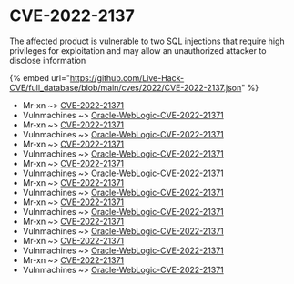 # CVE-2022-2137

The affected product is vulnerable to two SQL injections that require high privileges for exploitation and may allow an unauthorized attacker to disclose information

{% embed url="https://github.com/Live-Hack-CVE/full_database/blob/main/cves/2022/CVE-2022-2137.json" %}


* Mr-xn ~> [CVE-2022-21371](https://www.alice-snow.ru/2022/database/cve-2022-2137/cve-2022-21371-mr-xn)
* Vulnmachines ~> [Oracle-WebLogic-CVE-2022-21371](https://www.alice-snow.ru/2022/database/cve-2022-2137/oracle-weblogic-cve-2022-21371-vulnmachines)
* Mr-xn ~> [CVE-2022-21371](https://www.alice-snow.ru/2022/database/cve-2022-2137/cve-2022-21371-mr-xn)
* Vulnmachines ~> [Oracle-WebLogic-CVE-2022-21371](https://www.alice-snow.ru/2022/database/cve-2022-2137/oracle-weblogic-cve-2022-21371-vulnmachines)
* Mr-xn ~> [CVE-2022-21371](https://www.alice-snow.ru/2022/database/cve-2022-2137/cve-2022-21371-mr-xn)
* Vulnmachines ~> [Oracle-WebLogic-CVE-2022-21371](https://www.alice-snow.ru/2022/database/cve-2022-2137/oracle-weblogic-cve-2022-21371-vulnmachines)
* Mr-xn ~> [CVE-2022-21371](https://www.alice-snow.ru/2022/database/cve-2022-2137/cve-2022-21371-mr-xn)
* Vulnmachines ~> [Oracle-WebLogic-CVE-2022-21371](https://www.alice-snow.ru/2022/database/cve-2022-2137/oracle-weblogic-cve-2022-21371-vulnmachines)
* Mr-xn ~> [CVE-2022-21371](https://www.alice-snow.ru/2022/database/cve-2022-2137/cve-2022-21371-mr-xn)
* Vulnmachines ~> [Oracle-WebLogic-CVE-2022-21371](https://www.alice-snow.ru/2022/database/cve-2022-2137/oracle-weblogic-cve-2022-21371-vulnmachines)
* Mr-xn ~> [CVE-2022-21371](https://www.alice-snow.ru/2022/database/cve-2022-2137/cve-2022-21371-mr-xn)
* Vulnmachines ~> [Oracle-WebLogic-CVE-2022-21371](https://www.alice-snow.ru/2022/database/cve-2022-2137/oracle-weblogic-cve-2022-21371-vulnmachines)
* Mr-xn ~> [CVE-2022-21371](https://www.alice-snow.ru/2022/database/cve-2022-2137/cve-2022-21371-mr-xn)
* Vulnmachines ~> [Oracle-WebLogic-CVE-2022-21371](https://www.alice-snow.ru/2022/database/cve-2022-2137/oracle-weblogic-cve-2022-21371-vulnmachines)
* Mr-xn ~> [CVE-2022-21371](https://www.alice-snow.ru/2022/database/cve-2022-2137/cve-2022-21371-mr-xn)
* Vulnmachines ~> [Oracle-WebLogic-CVE-2022-21371](https://www.alice-snow.ru/2022/database/cve-2022-2137/oracle-weblogic-cve-2022-21371-vulnmachines)
* Mr-xn ~> [CVE-2022-21371](https://www.alice-snow.ru/2022/database/cve-2022-2137/cve-2022-21371-mr-xn)
* Vulnmachines ~> [Oracle-WebLogic-CVE-2022-21371](https://www.alice-snow.ru/2022/database/cve-2022-2137/oracle-weblogic-cve-2022-21371-vulnmachines)